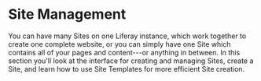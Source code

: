 # Site Management

You can have many Sites on one Liferay instance, which work together to create
one complete website, or you can simply have one Site which contains all of your
pages and content---or anything in between. In this section you'll look at the
interface for creating and managing Sites, create a Site, and learn how to use
Site Templates for more efficient Site creation.
